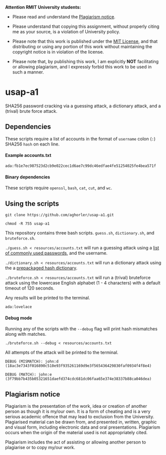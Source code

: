 **Attention RMIT University students:** 

* Please read and understand the [Plagiarism notice](#plagiarism-notice). 

* Please understand that copying this assignment, without properly citing me as your source, is a violation of University policy. 

* Please note that this work is published under the [MIT License](/LICENSE), and that distributing or using any portion of this work without maintaining the copyright notice is in violation of the license. 

* Please note that, by publishing this work, I am explicitly **NOT** facilitating or allowing plagiarism, and I expressly forbid this work to be used in such a manner. 

# usap-a1

SHA256 password cracking via a guessing attack, a dictionary attack, and a (trival) brute force attack.

## Dependencies

These scripts require a list of accounts in the format of `username` colon (`:`) SHA256 `hash` on each line.

#### Example accounts.txt

`ada:fb1e7ec987523d2cb9e022cec1d6ae7c99dc46edfae4fe51254025fe4bea571f`

#### Binary dependencies

These scripts require `openssl`, `bash`, `cat`, `cut`, and `wc`.

## Using the scripts

`git clone https://github.com/aghorler/usap-a1.git`

`chmod -R 755 usap-a1`

This repository contains three bash scripts. `guess.sh`, `dictionary.sh`, and `bruteforce.sh`.

`./guess.sh < resources/accounts.txt` will run a guessing attack using a [list of commonly used passwords](/resources/common.txt), and the username.

`./dictionary.sh < resources/accounts.txt` will run a dictionary attack using the a [prepackaged hash dictionary](/resources/dictionary.txt).

`./bruteforce.sh < resources/accounts.txt` will run a (trival) bruteforce attack using the lowercase English alphabet (1 - 4 characters) with a default timeout of 120 seconds.

Any results will be printed to the terminal.

`ada:lovelace`

#### Debug mode

Running any of the scripts with the `--debug` flag will print hash mismatches along with matches.

`./bruteforce.sh --debug < resources/accounts.txt`

All attempts of the attack will be printed to the terminal.

`DEBUG (MISMATCH): john:d (18ac3e7343f016890c510e93f935261169d9e3f565436429830faf0934f4f8e4)`

`DEBUG (MATCH): john:e (3f79bb7b435b05321651daefd374cdc681dc06faa65e374e38337b88ca046dea)`

## Plagiarism notice

Plagiarism is the presentation of the work, idea or creation of another person as though it is my/our own. It is a form of cheating and is a very serious academic offence that may lead to exclusion from the University. Plagiarised material can be drawn from, and presented in, written, graphic and visual form, including electronic data and oral presentations. Plagiarism occurs when the origin of the material used is not appropriately cited.

Plagiarism includes the act of assisting or allowing another person to plagiarise or to copy my/our work.
